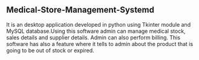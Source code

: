 ## Medical-Store-Management-Systemd
It is an desktop application developed in python using Tkinter module and MySQL database.Using this software admin can manage medical stock, sales details and supplier details. Admin can also perform billing. This software has also a feature where it tells to admin about the product that is going to be out of stock or expired.

